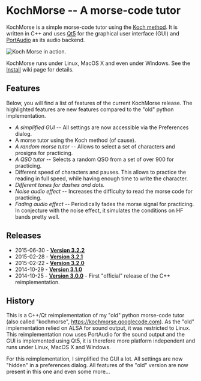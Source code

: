 # KochMorse -- A morse-code tutor

KochMorse is a simple morse-code tutor using the
[Koch method](http://www.qsl.net/n1irz/finley.morse.html). It is written in C++ and uses
[Qt5](https://qt-project.org) for the graphical user interface (GUI) and
[PortAudio](http://www.portaudio.com/) as its audio backend.

<img src="http://i60.tinypic.com/mlnhqc.png" alt="Koch Morse in action." align="middle"/>

KochMorse runs under Linux, MacOS X and even under Windows. See the
[Install](https://github.com/hmatuschek/kochmorse/wiki/Install) wiki page for details.


## Features
Below, you will find a list of features of the current KochMorse release. The highlighted features
are new features compared to the "old" python implementation.

 * *A simplified GUI* -- All settings are now accessible via the Preferences dialog.
 * A morse tutor using the Koch method (of cause).
 * *A random morse tutor* -- Allows to select a set of characters and prosigns for practicing.
 * *A QSO tutor* -- Selects a random QSO from a set of over 900 for practicing.
 * Different speed of characters and pauses. This allows to practice the reading in full speed,
   while having enough time to write the character.
 * *Different tones for dashes and dots.*
 * *Noise audio effect* -- Increases the difficulty to read the morse code for practicing.
 * *Fading audio effect* -- Periodically fades the morse signal for practicing. In conjecture with
   the noise effect, it simulates the conditions on HF bands pretty well.


## Releases 
 * 2015-06-30 - [**Version 3.2.2**](https://github.com/hmatuschek/kochmorse/releases/tag/v3.2.2)
 * 2015-02-28 - [**Version 3.2.1**](https://github.com/hmatuschek/kochmorse/releases/tag/v3.2.1)
 * 2015-02-22 - [**Version 3.2.0**](https://github.com/hmatuschek/kochmorse/releases/tag/v3.2.0)
 * 2014-10-29 - [**Version 3.1.0**](https://github.com/hmatuschek/kochmorse/releases/tag/v3.1.0)
 * 2014-10-25 - [**Version 3.0.0**](https://github.com/hmatuschek/kochmorse/releases/tag/v3.0.0) - First "official" release of the C++ reimplementation.


## History

This is a C++/Qt reimplementation of my "old" python morse-code tutor (also called "kochmorse", https://kochmorse.googlecode.com). As the "old" implementation relied on ALSA for sound output, it was restricted to Linux. This reimplementation now uses PortAudio for the sound output and the GUI is implemented using Qt5, it is therefore more platform independent and runs under Linux, MacOS X and Windows.

For this reimplementation, I simplified the GUI a lot. All settings are now "hidden" in a preferences dialog. All features of the "old" version are now present in this one and even some more...

 
